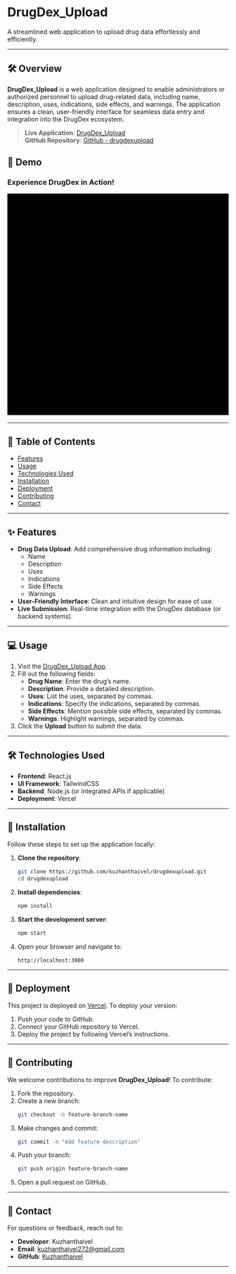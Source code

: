 
# **DrugDex_Upload**

A streamlined web application to upload drug data effortlessly and efficiently.

---

## 🛠️ **Overview**
**DrugDex_Upload** is a web application designed to enable administrators or authorized personnel to upload drug-related data, including name, description, uses, indications, side effects, and warnings. The application ensures a clean, user-friendly interface for seamless data entry and integration into the DrugDex ecosystem.

> **Live Application**: [DrugDex_Upload](https://drugdexupload.vercel.app/)  
> **GitHub Repository**: [GitHub - drugdexupload](https://github.com/kuzhanthaivel/drugdexupload)


## 🎥 **Demo**
### Experience DrugDex in Action!

![Slideshow](./src/Untitled%20design%20(1).gif)

---

## 🚀 **Table of Contents**
- [Features](#features)
- [Usage](#usage)
- [Technologies Used](#technologies-used)
- [Installation](#installation)
- [Deployment](#deployment)
- [Contributing](#contributing)
- [Contact](#contact)

---

## ✨ **Features**
- **Drug Data Upload**: Add comprehensive drug information including:
  - Name
  - Description
  - Uses
  - Indications
  - Side Effects
  - Warnings
- **User-Friendly Interface**: Clean and intuitive design for ease of use.
- **Live Submission**: Real-time integration with the DrugDex database (or backend systems).

---

## 💻 **Usage**
1. Visit the [DrugDex_Upload App](https://drugdexupload.vercel.app/).
2. Fill out the following fields:
   - **Drug Name**: Enter the drug’s name.
   - **Description**: Provide a detailed description.
   - **Uses**: List the uses, separated by commas.
   - **Indications**: Specify the indications, separated by commas.
   - **Side Effects**: Mention possible side effects, separated by commas.
   - **Warnings**: Highlight warnings, separated by commas.
3. Click the **Upload** button to submit the data.

---

## 🛠️ **Technologies Used**
- **Frontend**: React.js
- **UI Framework**: TailwindCSS
- **Backend**: Node.js (or integrated APIs if applicable)
- **Deployment**: Vercel

---

## 🔧 **Installation**
Follow these steps to set up the application locally:

1. **Clone the repository**:
   ```bash
   git clone https://github.com/kuzhanthaivel/drugdexupload.git
   cd drugdexupload
   ```

2. **Install dependencies**:
   ```bash
   npm install
   ```

3. **Start the development server**:
   ```bash
   npm start
   ```

4. Open your browser and navigate to:
   ```
   http://localhost:3000
   ```

---

## 🚀 **Deployment**
This project is deployed on [Vercel](https://vercel.com/). To deploy your version:
1. Push your code to GitHub.
2. Connect your GitHub repository to Vercel.
3. Deploy the project by following Vercel’s instructions.

---

## 🤝 **Contributing**
We welcome contributions to improve **DrugDex_Upload**! To contribute:
1. Fork the repository.
2. Create a new branch:
   ```bash
   git checkout -b feature-branch-name
   ```
3. Make changes and commit:
   ```bash
   git commit -m "Add feature description"
   ```
4. Push your branch:
   ```bash
   git push origin feature-branch-name
   ```
5. Open a pull request on GitHub.

---

## 📧 **Contact**
For questions or feedback, reach out to:
- **Developer**: Kuzhanthaivel
- **Email**: kuzhanthaivel272@gmail.com
- **GitHub**: [Kuzhanthaivel](https://github.com/kuzhanthaivel)

---
